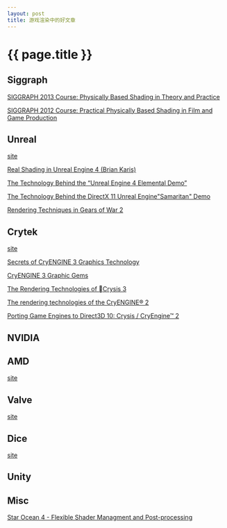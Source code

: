```yaml
---
layout: post
title: 游戏渲染中的好文章
---
```


{{ page.title }}
================

## Siggraph

[SIGGRAPH 2013 Course: Physically Based Shading in Theory and Practice](http://blog.selfshadow.com/publications/s2013-shading-course/)

[SIGGRAPH 2012 Course: Practical Physically Based Shading in Film and Game Production](http://blog.selfshadow.com/publications/s2012-shading-course/)

## Unreal

[site](http://www.unrealengine.com/en/resources/category/presentations/)

[Real Shading in Unreal Engine 4 (Brian Karis)](http://blog.selfshadow.com/publications/s2013-shading-course/karis/s2013_pbs_epic_slides.pdf)

[The Technology Behind the “Unreal Engine 4 Elemental Demo”](http://www.unrealengine.com/files/misc/The_Technology_Behind_the_Elemental_Demo_16x9_%282%29.pdf)

[The Technology Behind the DirectX 11 Unreal Engine"Samaritan" Demo](http://www.slideshare.net/drandom/the-technology-behind-the-directx-11-unreal-enginesamaritan-demo)

[Rendering Techniques in Gears of War 2](http://www.unrealengine.com/files/downloads/GDC09_Smedberg_RenderingTechniques.pdf)

## Crytek

[site](http://www.crytek.com/cryengine/presentations/)

[Secrets of CryENGINE 3 Graphics Technology](http://www.slideshare.net/TiagoAlexSousa/secrets-of-cryengine-3-graphics-technology)

[CryENGINE 3 Graphic Gems](http://www.crytek.com/download/Sousa_Graphics_Gems_CryENGINE3.pdf)

[The Rendering Technologies of Crysis 3](http://www.crytek.com/download/Sousa_Tiago_Rendering_Technologies_of_Crysis3.pptx)

[The rendering technologies of the CryENGINE® 2](http://www.crytek.com/download/TheRenderingTechnologiesOfTheCryENGINE2.ppt)

[Porting Game Engines to Direct3D 10: Crysis / CryEngine™ 2](http://www.crytek.com/download/SIGGRAPH2007_CrysisDX10.ppt)

## NVIDIA

## AMD

[site](http://developer.amd.com/resources/documentation-articles/conference-presentations/)

## Valve

[site](http://www.valvesoftware.com/company/publications.html)

## Dice

[site](http://dice.se/publications/)

## Unity

## Misc

[Star Ocean 4 - Flexible Shader Managment and Post-processing](http://www.slideshare.net/DAMSIGNUP/so4-flexible-shadermanagmentandpostprocessing)

